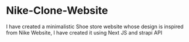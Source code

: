 # Nike-Clone-Website
I have created a minimalistic Shoe store website whose design is inspired from Nike Website, I have created it using Next JS and strapi API 
